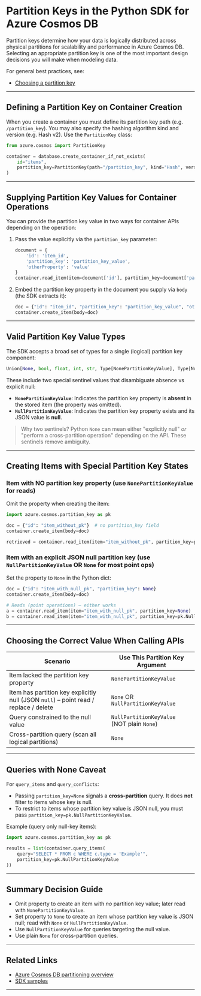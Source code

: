 # Partition Keys in the Python SDK for Azure Cosmos DB

Partition keys determine how your data is logically distributed across physical partitions for scalability and performance in Azure Cosmos DB. Selecting an appropriate partition key is one of the most important design decisions you will make when modeling data.

For general best practices, see:
- [Choosing a partition key](https://learn.microsoft.com/azure/cosmos-db/partitioning-overview#choose-a-partition-key)

---
## Defining a Partition Key on Container Creation
When you create a container you must define its partition key path (e.g. `/partition_key`). You may also specify the hashing algorithm kind and version (e.g. Hash v2). Use the `PartitionKey` class:

```python
from azure.cosmos import PartitionKey

container = database.create_container_if_not_exists(
    id="items",
    partition_key=PartitionKey(path="/partition_key", kind="Hash", version=2)
)
```

---
## Supplying Partition Key Values for Container Operations
You can provide the partition key value in two ways for container APIs depending on the operation:

1. Pass the value explicitly via the `partition_key` parameter:
   ```python
   document = {
       'id': 'item_id',
       'partition_key': 'partition_key_value',
       'otherProperty': 'value'
   }
   container.read_item(item=document['id'], partition_key=document['partition_key'])
   ```
2. Embed the partition key property in the document you supply via `body` (the SDK extracts it):
   ```python
   doc = {"id": "item_id", "partition_key": "partition_key_value", "otherProperty": "value"}
   container.create_item(body=doc)
   ```

---
## Valid Partition Key Value Types
The SDK accepts a broad set of types for a single (logical) partition key component:
```python
Union[None, bool, float, int, str, Type[NonePartitionKeyValue], Type[NullPartitionKeyValue], Sequence[Union[str, int, float, bool, None]]
```
These include two special sentinel values that disambiguate absence vs explicit null:

- **`NonePartitionKeyValue`**: Indicates the partition key property is **absent** in the stored item (the property was omitted).
- **`NullPartitionKeyValue`**: Indicates the partition key property exists and its JSON value is **null**.

> Why two sentinels? Python `None` can mean either "explicitly null" *or* "perform a cross-partition operation" depending on the API. These sentinels remove ambiguity.

---
## Creating Items with Special Partition Key States

### Item with NO partition key property (use `NonePartitionKeyValue` for reads)
Omit the property when creating the item:
```python
import azure.cosmos.partition_key as pk

doc = {"id": "item_without_pk"}  # no partition_key field
container.create_item(body=doc)

retrieved = container.read_item(item="item_without_pk", partition_key=pk.NonePartitionKeyValue)
```

### Item with an explicit JSON null partition key (use `NullPartitionKeyValue` OR `None` for most point ops)
Set the property to `None` in the Python dict:
```python
doc = {"id": "item_with_null_pk", "partition_key": None}
container.create_item(body=doc)

# Reads (point operations) – either works
a = container.read_item(item="item_with_null_pk", partition_key=None)  # treated as null value
b = container.read_item(item="item_with_null_pk", partition_key=pk.NullPartitionKeyValue)
```

---
## Choosing the Correct Value When Calling APIs
| Scenario | Use This Partition Key Argument |
|----------|---------------------------------|
| Item lacked the partition key property | `NonePartitionKeyValue` |
| Item has partition key explicitly null (JSON `null`) – point read / replace / delete | `None` OR `NullPartitionKeyValue` |
| Query constrained to the null value | `NullPartitionKeyValue` (NOT plain `None`) |
| Cross-partition query (scan all logical partitions) | `None` |

---
## Queries with None Caveat
For `query_items` and `query_conflicts`:
- Passing `partition_key=None` signals a **cross-partition** query. It does **not** filter to items whose key is null.
- To restrict to items whose partition key value is JSON null, you must pass `partition_key=pk.NullPartitionKeyValue`.

Example (query only null-key items):
```python
import azure.cosmos.partition_key as pk

results = list(container.query_items(
    query="SELECT * FROM c WHERE c.type = 'Example'",
    partition_key=pk.NullPartitionKeyValue
))
```

---
## Summary Decision Guide
- Omit property to create an item with *no* partition key value; later read with `NonePartitionKeyValue`.
- Set property to `None` to create an item whose partition key value is JSON null; read with `None` or `NullPartitionKeyValue`.
- Use `NullPartitionKeyValue` for queries targeting the null value.
- Use plain `None` for cross-partition queries.

---
## Related Links
- [Azure Cosmos DB partitioning overview](https://learn.microsoft.com/azure/cosmos-db/partitioning-overview)
- [SDK samples](https://github.com/Azure/azure-sdk-for-python/blob/main/sdk/cosmos/azure-cosmos/samples/README.md)

---
